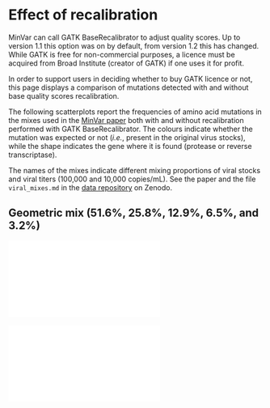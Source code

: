 # Effect of recalibration

MinVar can call GATK BaseRecalibrator to adjust quality scores. Up to version
1.1 this option was on by default, from version 1.2 this has changed.
While GATK is free for non-commercial purposes, a licence must be acquired from
Broad Institute (creator of GATK) if one uses it for profit.

In order to support users in deciding whether to buy GATK licence or not,
this page displays a comparison of mutations detected with and without base
quality scores recalibration.

The following scatterplots report the frequencies of amino acid mutations in the
mixes used in the [MinVar paper](http://dx.doi.org/10.1016/j.jviromet.2016.11.008)
both with and without recalibration performed with GATK BaseRecalibrator. The
colours indicate whether the mutation was expected or not (_i.e._, present in
the original virus stocks), while the shape indicates the gene where it is
found (protease or reverse transcriptase).

The names of the mixes indicate different mixing proportions of viral stocks
and viral titers (100,000 and 10,000 copies/mL). See the paper and the file
`viral_mixes.md` in the [data repository](https://zenodo.org/record/44921) on Zenodo.


## Geometric mix (51.6%, 25.8%, 12.9%, 6.5%, and 3.2%)

![Geometric mix: 1E4 viral load](../images/scatter_plot_mix_GEO_1E4.pdf "Geometric mix 1E4")

![Geometric mix: 1E5 viral load](../images/scatter_plot_mix_GEO_1E5.pdf "Geometric mix 1E5")
